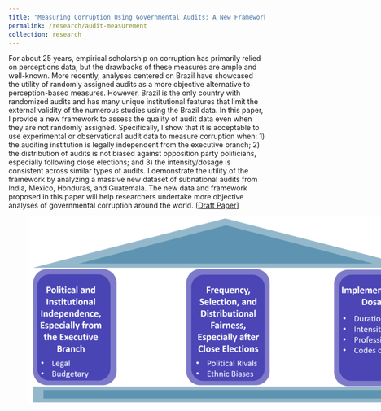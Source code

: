 ```yaml
---
title: "Measuring Corruption Using Governmental Audits: A New Framework and Dataset"
permalink: /research/audit-measurement
collection: research
---
```


For about 25 years, empirical scholarship on corruption has primarily relied on perceptions data, but the drawbacks of these measures are ample and well-known. More recently, analyses centered on Brazil have showcased the utility of randomly assigned audits as a more objective alternative to perception-based measures. However, Brazil is the only country with randomized audits and has many unique institutional features that limit the external validity of the numerous studies using the Brazil data. In this paper, I provide a new framework to assess the quality of audit data even when they are not randomly assigned. Specifically, I show that it is acceptable to use experimental or observational audit data to measure corruption when: 1) the auditing institution is legally independent from the executive branch; 2) the distribution of audits is not biased against opposition party politicians, especially following close elections; and 3) the intensity/dosage is consistent across similar types of audits. I demonstrate the utility of the framework by analyzing a massive new dataset of subnational audits from India, Mexico, Honduras, and Guatemala. The new data and framework proposed in this paper will help researchers undertake more objective analyses of governmental corruption around the world. [[Draft Paper](https://mikedenly.com/files/audit-measurement.pdf)] 

<figure style="width: 769px; height: 390px"  class="align-center">
  <img src="/images/new_pillars.png" alt="" />
</figure>

